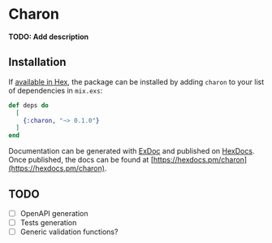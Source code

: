 # Charon

**TODO: Add description**

## Installation

If [available in Hex](https://hex.pm/docs/publish), the package can be installed
by adding `charon` to your list of dependencies in `mix.exs`:

```elixir
def deps do
  [
    {:charon, "~> 0.1.0"}
  ]
end
```

Documentation can be generated with [ExDoc](https://github.com/elixir-lang/ex_doc)
and published on [HexDocs](https://hexdocs.pm). Once published, the docs can
be found at [https://hexdocs.pm/charon](https://hexdocs.pm/charon).

## TODO

- [ ] OpenAPI generation
- [ ] Tests generation
- [ ] Generic validation functions?
